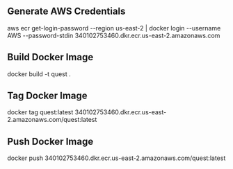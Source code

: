 ## Generate AWS Credentials
aws ecr get-login-password --region us-east-2 | docker login --username AWS --password-stdin 340102753460.dkr.ecr.us-east-2.amazonaws.com

## Build Docker Image
docker build -t quest .

## Tag Docker Image
docker tag quest:latest 340102753460.dkr.ecr.us-east-2.amazonaws.com/quest:latest

## Push Docker Image
docker push 340102753460.dkr.ecr.us-east-2.amazonaws.com/quest:latest

